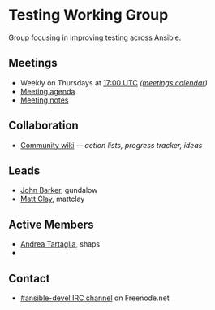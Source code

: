 # Testing Working Group

Group focusing in improving testing across Ansible.

## Meetings
* Weekly on Thursdays at [17:00 UTC](http://www.thetimezoneconverter.com/?t=20:00&tz=UTC)
  *([meetings calendar](https://calendar.google.com/calendar/embed?src=ansible.com_pafenslko0e2bqjgujp8f7s0do%40group.calendar.google.com))*
* [Meeting agenda](https://github.com/ansible/community/issues/114)
* [Meeting notes](https://meetbot.fedoraproject.org/sresults/?group_id=testing_working_group&type=team)

## Collaboration
* [Community wiki](https://github.com/ansible/community/wiki/Testing) *-- action lists, progress tracker, ideas*

## Leads
* [John Barker](https://github.com/gundalow), gundalow
* [Matt Clay](https://github.com/mattclay), mattclay

## Active Members
* [Andrea Tartaglia](https://github.com/shaps), shaps
*

## Contact
* [#ansible-devel IRC channel](https://webchat.freenode.net/?channels=ansible-devel) on Freenode.net
